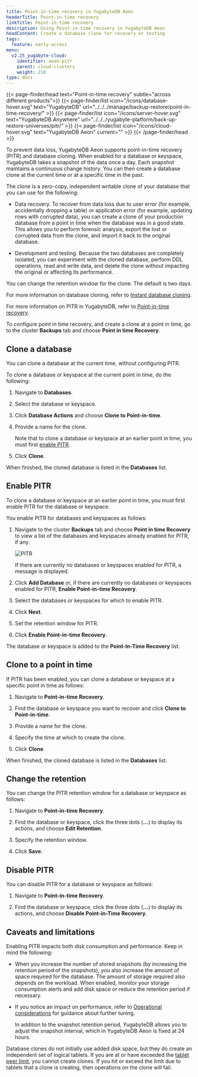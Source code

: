 ```yaml
---
title: Point-in-time recovery in YugabyteDB Aeon
headerTitle: Point-in-time recovery
linkTitle: Point-in-time recovery
description: Using Point-in-time recovery in YugabyteDB Aeon
headContent: Create a database clone for recovery or testing
tags:
  feature: early-access
menu:
  v2.25_yugabyte-cloud:
    identifier: aeon-pitr
    parent: cloud-clusters
    weight: 210
type: docs
---
```


{{< page-finder/head text="Point-in-time recovery" subtle="across different products">}}
  {{< page-finder/list icon="/icons/database-hover.svg" text="YugabyteDB" url="../../../manage/backup-restore/point-in-time-recovery/" >}}
  {{< page-finder/list icon="/icons/server-hover.svg" text="YugabyteDB Anywhere" url="../../../yugabyte-platform/back-up-restore-universes/pitr/" >}}
  {{< page-finder/list icon="/icons/cloud-hover.svg" text="YugabyteDB Aeon" current="" >}}
{{< /page-finder/head >}}

To prevent data loss, YugabyteDB Aeon supports point-in-time recovery (PITR) and database cloning. When enabled for a database or keyspace, YugabyteDB takes a snapshot of the data once a day. Each snapshot maintains a continuous change history. You can then create a database clone at the current time or at a specific time in the past.

The clone is a zero-copy, independent writable clone of your database that you can use for the following:

- Data recovery. To recover from data loss due to user error (for example, accidentally dropping a table) or application error (for example, updating rows with corrupted data), you can create a clone of your production database from a point in time when the database was in a good state. This allows you to perform forensic analysis, export the lost or corrupted data from the clone, and import it back to the original database.

- Development and testing. Because the two databases are completely isolated, you can experiment with the cloned database, perform DDL operations, read and write data, and delete the clone without impacting the original or affecting its performance.

You can change the retention window for the clone. The default is two days.

For more information on database cloning, refer to [Instant database cloning](../../../manage/backup-restore/instant-db-cloning/).

For more information on PITR in YugabyteDB, refer to [Point-in-time recovery](../../../manage/backup-restore/point-in-time-recovery/).

To configure point in time recovery, and create a clone at a point in time, go to the cluster **Backups** tab and choose **Point in time Recovery**.

## Clone a database

You can clone a database at the current time, without configuring PITR.

To clone a database or keyspace at the current point in time, do the following:

1. Navigate to **Databases**.

1. Select the database or keyspace.

1. Click **Database Actions** and choose **Clone to Point-in-time**.

1. Provide a name for the clone.

    Note that to clone a database or keyspace at an earlier point in time, you must first [enable PITR](#enable-pitr).

1. Click **Clone**.

When finished, the cloned database is listed in the **Databases** list.

## Enable PITR

To clone a database or keyspace at an earlier point in time, you must first enable PITR for the database or keyspace.

You enable PITR for databases and keyspaces as follows:

1. Navigate to the cluster **Backups** tab and choose **Point in time Recovery** to view a list of the databases and keyspaces already enabled for PITR, if any.

   ![PITR](/images/yb-cloud/managed-pitr.png)

   If there are currently no databases or keyspaces enabled for PITR, a message is displayed.

1. Click **Add Database** or, if there are currently no databases or keyspaces enabled for PITR, **Enable Point-in-time Recovery**.

1. Select the databases or keyspaces for which to enable PITR.

1. Click **Next**.

1. Set the retention window for PITR.

1. Click **Enable Point-in-time Recovery**.

The database or keyspace is added to the **Point-In-Time Recovery** list.

## Clone to a point in time

If PITR has been enabled, you can clone a database or keyspace at a specific point in time as follows:

1. Navigate to **Point-in-time Recovery**.

1. Find the database or keyspace you want to recover and click **Clone to Point-in-time**.

1. Provide a name for the clone.

1. Specify the time at which to create the clone.

1. Click **Clone**.

When finished, the cloned database is listed in the **Databases** list.

## Change the retention

You can change the PITR retention window for a database or keyspace as follows:

1. Navigate to **Point-in-time Recovery**.

1. Find the database or keyspace, click the three dots (**...**) to display its actions, and choose **Edit Retention**.

1. Specify the retention window.

1. Click **Save**.

## Disable PITR

You can disable PITR for a database or keyspace as follows:

1. Navigate to **Point-in-time Recovery**.

1. Find the database or keyspace, click the three dots (**...**) to display its actions, and choose **Disable Point-in-Time Recovery**.

## Caveats and limitations

Enabling PITR impacts both disk consumption and performance. Keep in mind the following:

- When you increase the number of stored snapshots (by increasing the retention period of the snapshots), you also increase the amount of space required for the database. The amount of storage required also depends on the workload. When enabled, monitor your storage consumption alerts and add disk space or reduce the retention period if necessary.
- If you notice an impact on performance, refer to [Operational considerations](../../../manage/backup-restore/point-in-time-recovery/#operational-considerations) for guidance about further tuning.

    In addition to the snapshot retention period, YugabyteDB allows you to adjust the snapshot interval, which in YugabyteDB Aeon is fixed at 24 hours.

Database clones do not initially use added disk space, but they do create an independent set of logical tablets. If you are at or have exceeded the [tablet peer limit](../../cloud-monitor/cloud-alerts/#fix-tablet-peer-alerts), you cannot create clones. If you hit or exceed the limit due to tablets that a clone is creating, then operations on the clone will fail.
